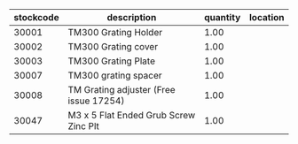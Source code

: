 |stockcode|description|quantity|location|
|---------|-----------|--------|--------|
|30001|TM300 Grating Holder|1.00||
|30002|TM300 Grating cover|1.00||
|30003|TM300 Grating Plate|1.00||
|30007|TM300 grating spacer|1.00||
|30008|TM Grating adjuster (Free issue 17254)|1.00||
|30047|M3 x 5 Flat Ended Grub Screw Zinc Plt|1.00||
